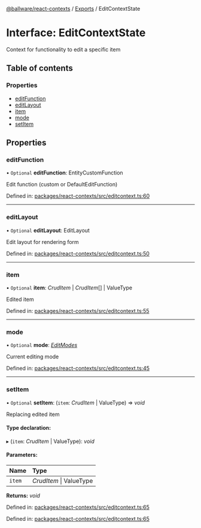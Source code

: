 [@ballware/react-contexts](../README.md) / [Exports](../modules.md) / EditContextState

# Interface: EditContextState

Context for functionality to edit a specific item

## Table of contents

### Properties

- [editFunction](editcontextstate.md#editfunction)
- [editLayout](editcontextstate.md#editlayout)
- [item](editcontextstate.md#item)
- [mode](editcontextstate.md#mode)
- [setItem](editcontextstate.md#setitem)

## Properties

### editFunction

• `Optional` **editFunction**: EntityCustomFunction

Edit function (custom or DefaultEditFunction)

Defined in: [packages/react-contexts/src/editcontext.ts:60](https://github.com/ballware/ballware-client/blob/13e0b60/packages/react-contexts/src/editcontext.ts#L60)

___

### editLayout

• `Optional` **editLayout**: EditLayout

Edit layout for rendering form

Defined in: [packages/react-contexts/src/editcontext.ts:50](https://github.com/ballware/ballware-client/blob/13e0b60/packages/react-contexts/src/editcontext.ts#L50)

___

### item

• `Optional` **item**: *CrudItem* \| *CrudItem*[] \| ValueType

Edited item

Defined in: [packages/react-contexts/src/editcontext.ts:55](https://github.com/ballware/ballware-client/blob/13e0b60/packages/react-contexts/src/editcontext.ts#L55)

___

### mode

• `Optional` **mode**: [*EditModes*](../enums/editmodes.md)

Current editing mode

Defined in: [packages/react-contexts/src/editcontext.ts:45](https://github.com/ballware/ballware-client/blob/13e0b60/packages/react-contexts/src/editcontext.ts#L45)

___

### setItem

• `Optional` **setItem**: (`item`: *CrudItem* \| ValueType) => *void*

Replacing edited item

#### Type declaration:

▸ (`item`: *CrudItem* \| ValueType): *void*

#### Parameters:

Name | Type |
:------ | :------ |
`item` | *CrudItem* \| ValueType |

**Returns:** *void*

Defined in: [packages/react-contexts/src/editcontext.ts:65](https://github.com/ballware/ballware-client/blob/13e0b60/packages/react-contexts/src/editcontext.ts#L65)

Defined in: [packages/react-contexts/src/editcontext.ts:65](https://github.com/ballware/ballware-client/blob/13e0b60/packages/react-contexts/src/editcontext.ts#L65)
